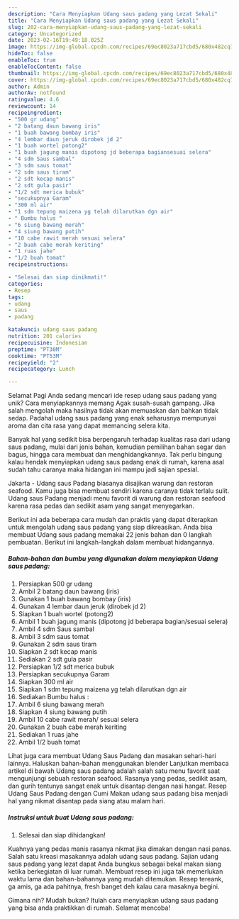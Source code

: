```yaml
---
description: "Cara Menyiapkan Udang saus padang yang Lezat Sekali"
title: "Cara Menyiapkan Udang saus padang yang Lezat Sekali"
slug: 202-cara-menyiapkan-udang-saus-padang-yang-lezat-sekali
category: Uncategorized
date: 2023-02-16T19:49:18.025Z
image: https://img-global.cpcdn.com/recipes/69ec8023a717cbd5/680x482cq70/udang-saus-padang-foto-resep-utama.jpg
hideToc: false
enableToc: true
enableTocContent: false
thumbnail: https://img-global.cpcdn.com/recipes/69ec8023a717cbd5/680x482cq70/udang-saus-padang-foto-resep-utama.jpg
cover: https://img-global.cpcdn.com/recipes/69ec8023a717cbd5/680x482cq70/udang-saus-padang-foto-resep-utama.jpg
author: Admin
authorAv: notfound
ratingvalue: 4.6
reviewcount: 14
recipeingredient:
- "500 gr udang"
- "2 batang daun bawang iris"
- "1 buah bawang bombay iris"
- "4 lembar daun jeruk dirobek jd 2"
- "1 buah wortel potong2"
- "1 buah jagung manis dipotong jd beberapa bagiansesuai selera"
- "4 sdm Saus sambal"
- "3 sdm saus tomat"
- "2 sdm saus tiram"
- "2 sdt kecap manis"
- "2 sdt gula pasir"
- "1/2 sdt merica bubuk"
- "secukupnya Garam"
- "300 ml air"
- "1 sdm tepung maizena yg telah dilarutkan dgn air"
- " Bumbu halus "
- "6 siung bawang merah"
- "4 siung bawang putih"
- "10 cabe rawit merah sesuai selera"
- "2 buah cabe merah keriting"
- "1 ruas jahe"
- "1/2 buah tomat"
recipeinstructions:

- "Selesai dan siap dinikmati!"
categories:
- Resep
tags:
- udang
- saus
- padang

katakunci: udang saus padang 
nutrition: 201 calories
recipecuisine: Indonesian
preptime: "PT30M"
cooktime: "PT53M"
recipeyield: "2"
recipecategory: Lunch

---
```



Selamat Pagi Anda sedang mencari ide resep udang saus padang yang unik? Cara menyiapkannya memang Agak susah-susah gampang. Jika salah mengolah maka hasilnya tidak akan memuaskan dan bahkan tidak sedap. Padahal udang saus padang yang enak seharusnya mempunyai aroma dan cita rasa yang dapat memancing selera kita.


Banyak hal yang sedikit bisa berpengaruh terhadap kualitas rasa dari udang saus padang, mulai dari jenis bahan, kemudian pemilihan bahan segar dan bagus, hingga cara membuat dan menghidangkannya. Tak perlu bingung kalau hendak menyiapkan udang saus padang enak di rumah, karena asal sudah tahu caranya maka hidangan ini mampu jadi sajian spesial.

Jakarta - Udang saus Padang biasanya disajikan warung dan restoran seafood. Kamu juga bisa membuat sendiri karena caranya tidak terlalu sulit. Udang saus Padang menjadi menu favorit di warung dan restoran seafood karena rasa pedas dan sedikit asam yang sangat menyegarkan.


Berikut ini ada beberapa cara mudah dan praktis yang dapat diterapkan untuk mengolah udang saus padang yang siap dikreasikan. Anda bisa membuat Udang saus padang memakai 22 jenis bahan dan 0 langkah pembuatan. Berikut ini langkah-langkah dalam membuat hidangannya.

<!--inarticleads1-->

##### Bahan-bahan dan bumbu yang digunakan dalam menyiapkan Udang saus padang:

1. Persiapkan 500 gr udang
1. Ambil 2 batang daun bawang (iris)
1. Gunakan 1 buah bawang bombay (iris)
1. Gunakan 4 lembar daun jeruk (dirobek jd 2)
1. Siapkan 1 buah wortel (potong2)
1. Ambil 1 buah jagung manis (dipotong jd beberapa bagian/sesuai selera)
1. Ambil 4 sdm Saus sambal
1. Ambil 3 sdm saus tomat
1. Gunakan 2 sdm saus tiram
1. Siapkan 2 sdt kecap manis
1. Sediakan 2 sdt gula pasir
1. Persiapkan 1/2 sdt merica bubuk
1. Persiapkan secukupnya Garam
1. Siapkan 300 ml air
1. Siapkan 1 sdm tepung maizena yg telah dilarutkan dgn air
1. Sediakan  Bumbu halus :
1. Ambil 6 siung bawang merah
1. Siapkan 4 siung bawang putih
1. Ambil 10 cabe rawit merah/ sesuai selera
1. Gunakan 2 buah cabe merah keriting
1. Sediakan 1 ruas jahe
1. Ambil 1/2 buah tomat


Lihat juga cara membuat Udang Saus Padang dan masakan sehari-hari lainnya. Haluskan bahan-bahan menggunakan blender Lanjutkan membaca artikel di bawah Udang saus padang adalah salah satu menu favorit saat mengunjungi sebuah restoran seafood. Rasanya yang pedas, sedikit asam, dan gurih tentunya sangat enak untuk disantap dengan nasi hangat. Resep Udang Saus Padang dengan Cumi Makan udang saus padang bisa menjadi hal yang nikmat disantap pada siang atau malam hari. 

<!--inarticleads2-->

##### Instruksi untuk buat Udang saus padang:


1. Selesai dan siap dihidangkan!

Kuahnya yang pedas manis rasanya nikmat jika dimakan dengan nasi panas. Salah satu kreasi masakannya adalah udang saus padang. Sajian udang saus padang yang lezat dapat Anda bungkus sebagai bekal makan siang ketika berkegiatan di luar rumah. Membuat resep ini juga tak memerlukan waktu lama dan bahan-bahannya yang mudah ditemukan. Resep tereank, ga amis, ga ada pahitnya, fresh banget deh kalau cara masaknya begini. 

Gimana nih? Mudah bukan? Itulah cara menyiapkan udang saus padang yang bisa anda praktikkan di rumah. Selamat mencoba!
